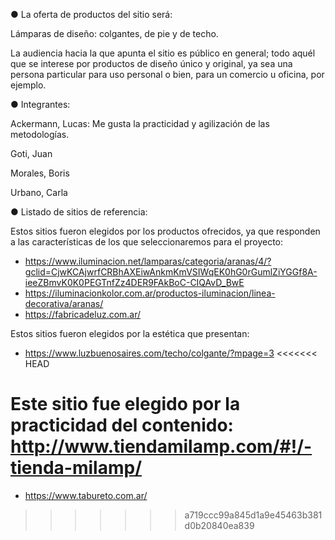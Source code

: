 ● La oferta de productos del sitio será: 

Lámparas de diseño: colgantes, de pie y de techo.

La audiencia hacia la que apunta el sitio es público en general; todo aquél que se interese por productos de diseño único y original, ya sea una persona particular para uso personal o bien, para un comercio u oficina, por ejemplo.


<!-- ● Una breve descripción de los integrantes del equipo -->
● Integrantes: 

Ackermann, Lucas: Me gusta la practicidad y agilización de las metodologías.

Goti, Juan


Morales, Boris


Urbano, Carla


● Listado de sitios de referencia: 

Estos sitios fueron elegidos por los productos ofrecidos, ya que responden a las características de los que seleccionaremos para el proyecto: 
- https://www.iluminacion.net/lamparas/categoria/aranas/4/?gclid=CjwKCAjwrfCRBhAXEiwAnkmKmVSIWqEK0hG0rGumlZiYGGf8A-ieeZBmvK0K0PEGTnfZz4DER9FAkBoC-CIQAvD_BwE
- https://iluminacionkolor.com.ar/productos-iluminacion/linea-decorativa/aranas/ 
- https://fabricadeluz.com.ar/

Estos sitios fueron elegidos por la estética que presentan: 
- https://www.luzbuenosaires.com/techo/colgante/?mpage=3
<<<<<<< HEAD

Este sitio fue elegido por la practicidad del contenido:
http://www.tiendamilamp.com/#!/-tienda-milamp/
=======
- https://www.tabureto.com.ar/
>>>>>>> a719ccc99a845d1a9e45463b381d0b20840ea839
